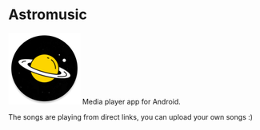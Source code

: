 # Astromusic 
<img src="app\src\main\res\mipmap-xxhdpi\ic_launcher_round.png">
Media player app for Android.

The songs are playing from direct links, you can upload your own songs :)
